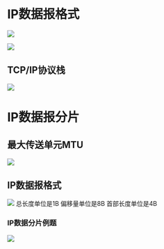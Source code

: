 # IP数据报格式

![](https://files.mdnice.com/user/8332/8ab06312-1679-4260-92a5-d237a5161338.png)


![](https://files.mdnice.com/user/8332/bfd6146f-b9f2-4125-8b5f-68aeb808d49a.png)


## TCP/IP协议栈

![](https://files.mdnice.com/user/8332/b3cd9c55-de23-4d6d-bb0c-a5eecdecba63.png)



# IP数据报分片

## 最大传送单元MTU

![](https://files.mdnice.com/user/8332/bb7112fe-e4b2-4eaa-b68e-60994186fee0.png)

## IP数据报格式

![](https://files.mdnice.com/user/8332/95c7d129-33b1-417f-871b-aa4f38dde0ab.png)
总长度单位是1B
偏移量单位是8B
首部长度单位是4B
### IP数据分片例题

![](https://files.mdnice.com/user/8332/484d6610-5862-44e5-9007-ecc352e0c9cf.png)


